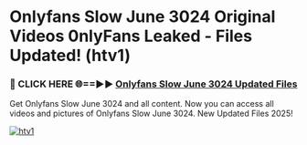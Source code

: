 # Onlyfans Slow June 3024 Original Videos 0nlyFans Leaked - Files Updated! (htv1)

<h3>🔴 CLICK HERE 🌐==►► <a href="https://tinyurl.com/2wckxsce" rel="nofollow">Onlyfans Slow June 3024 Updated Files</a></h3>

Get Onlyfans Slow June 3024 and all content. Now you can access all videos and pictures of Onlyfans Slow June 3024. New Updated Files 2025!

[![htv1](https://i.imgur.com/AFduVYN.gif)](https://tinyurl.com/2wckxsce)
